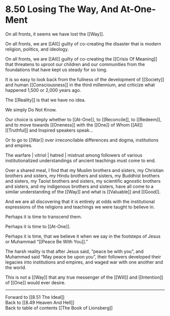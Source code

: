 # 8.50 Losing The Way, And At-One-Ment

On all fronts, it seems we have lost the [[Way]].

On all fronts, we are [[All]] guilty of co-creating the disaster that is modern religion, politics, and ideology. 

On all fronts, we are [[All]] guilty of co-creating the [[Crisis Of Meaning]] that threatens to uproot our children and our communities from the foundations that have kept us steady for so long.

It is so easy to look back from the fullness of the development of [[Society]] and human [[Consciousness]] in the third millennium, and criticize what happened 1,500 or 2,000 years ago.

The [[Reality]] is that we have no idea.

We simply Do  Not Know. 

Our choice is simply whether to [[At-One]], to [[Reconcile]], to [[Redeem]], and to move towards [[Oneness]] with the [[One]] of Whom [[All]] [[Truthful]] and Inspired speakers speak…

Or to go to [[War]] over irreconcilable differences and dogma, institutions and empires.

The warfare | vitriol | hatred | mistrust among followers of various institutionalized understandings of ancient teachings must come to end.

Over a shared meal, I find that my Muslim brothers and sisters, my Christian brothers and sisters, my Hindu brothers and sisters, my Buddhist brothers and sisters, my Taoist brothers and sisters, my scientific agnostic brothers and sisters, and my indigenous brothers and sisters, have all come to a similar understanding of the [[Way]] and what is [[Valuable]] and [[Good]].

And we are all discovering that it is entirely at odds with the institutional expressions of the religions and teachings we were taught to believe in.

Perhaps it is time to transcend them.

Perhaps it is time to [[At-One]].

Perhaps it is time, that we believe it when we say in the footsteps of Jesus or Muhammad “[[Peace Be With You]].”

The harsh reality is that after Jesus said, “peace be with you”, and Muhammad said “May peace be upon you”, their followers developed their legacies into institutions and empires, and waged war with one another and the world. 

This is not a [[Way]] that any true messenger of the [[Will]] and [[Intention]] of [[One]] would ever desire.  

___

Forward to [[8.51 The Ideal]]  
Back to [[8.49 Heaven And Hell]]        
Back to table of contents [[The Book of Lionsberg]]  
